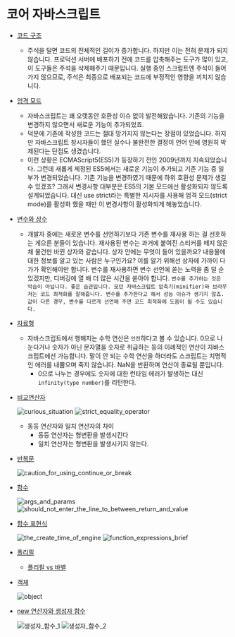 # 코어 자바스크립트

- [코드 구조](https://ko.javascript.info/structure)

  - 주석을 달면 코드의 전체적인 길이가 증가합니다. 하지만 이는 전혀 문제가 되지 않습니다. 프로덕션 서버에 배포하기 전에 코드를 압축해주는 도구가 많이 있고, 이 도구들은 주석을 삭제해주기 때문입니다. 실행 중인 스크립트엔 주석이 들어가지 않으므로, 주석은 최종으로 배포되는 코드에 부정적인 영향을 끼치지 않습니다.

- [엄격 모드](https://ko.javascript.info/strict-mode)

  - 자바스크립트는 꽤 오랫동안 호환성 이슈 없이 발전해왔습니다. 기존의 기능을 변경하지 않으면서 새로운 기능이 추가되었죠.
  - 덕분에 기존에 작성한 코드는 절대 망가지지 않는다는 장점이 있었습니다. 하지만 자바스크립트 창시자들이 했던 실수나 불완전한 결정이 언어 안에 영원히 박제된다는 단점도 생겼습니다.
  - 이런 상황은 ECMAScript5(ES5)가 등장하기 전인 2009년까지 지속되었습니다. 그런데 새롭게 제정된 ES5에서는 새로운 기능이 추가되고 기존 기능 중 일부가 변경되었습니다. 기존 기능을 변경하였기 때문에 하위 호환성 문제가 생길 수 있겠죠? 그래서 변경사항 대부분은 ES5의 기본 모드에선 활성화되지 않도록 설계되었습니다. 대신 use strict라는 특별한 지시자를 사용해 엄격 모드(strict mode)를 활성화 했을 때만 이 변경사항이 활성화되게 해놓았습니다.

- [변수와 상수](https://ko.javascript.info/variables)

  - 개발자 중에는 새로운 변수를 선언하기보다 기존 변수를 재사용 하는 걸 선호하는 게으른 분들이 있습니다.
    재사용된 변수는 과거에 붙여진 스티커를 떼지 않은 채 물건만 바뀐 상자와 같습니다. 상자 안에는 무엇이 들어 있을까요? 내용물에 대한 정보를 알고 있는 사람은 누구인가요? 이를 알기 위해선 상자에 가까이 다가가 확인해야만 합니다.
    변수를 재사용하면 변수 선언에 쏟는 노력을 좀 덜 순 있겠지만, 디버깅에 열 배 더 많은 시간을 쏟아야 합니다.
    `변수를 추가하는 것은 악습이 아닙니다. 좋은 습관입니다.
모던 자바스크립트 압축기(minifier)와 브라우저는 코드 최적화를 잘해줍니다. 변수를 추가한다고 해서 성능 이슈가 생기지 않죠. 값이 다른 경우, 변수를 다르게 선언해 주면 코드 최적화에 도움이 될 수도 있습니다.`

- [자료형](https://ko.javascript.info/types)

  - 자바스크립트에서 행해지는 수학 연산은 `안전`하다고 볼 수 있습니다. 0으로 나눈다거나 숫자가 아닌 문자열을 숫자로 취급하는 등의 이례적인 연산이 자바스크립트에선 가능합니다.
    말이 안 되는 수학 연산을 하더라도 스크립트는 치명적인 에러를 내뿜으며 죽지 않습니다. NaN을 반환하며 연산이 종료될 뿐입니다.
    - 0으로 나누는 경우에도 숫자에 대한 런타임 에러가 발생하는 대신 `infinity(type number)`를 리턴한다.

- [비교연산자](https://ko.javascript.info/comparison)

  ![curious_situation](./comparison/curious_situation.png)
  ![strict_equality_operator](./comparison/strict_equality_operator.png)

  - 동등 연산자와 일치 연산자의 차이
    - 동등 연산자는 형변환을 발생시킨다
    - 일치 연산자는 형변환을 발생시키지 않는다.

- [반복문](https://ko.javascript.info/while-for)

  ![caution_for_using_continue_or_break](./iteration/caution_for_using_continue_or_break.png)

- [함수](https://ko.javascript.info/function-basics)

  ![args_and_params](./function/args_and_params.png)
  ![should_not_enter_the_line_to_between_return_and_value](./function/should_not_enter_the_line_to_between_return_and_value.png)

- [함수 표현식](https://ko.javascript.info/function-expressions)

  ![the_create_time_of_engine](./function-expressions/the_create_time_of_engine.png)
  ![function_expressions_brief](./function-expressions/function_expressions_brief.png)

- [폴리필](https://ko.javascript.info/polyfills)

  - [폴리필 vs 바벨](https://happysisyphe.tistory.com/49)

- [객체](https://ko.javascript.info/object)

  ![object](./object/object.jpeg)

- [new 연산자와 생성자 함수](https://ko.javascript.info/constructor-new)

  ![생성자_함수_1](./new-function/생성자_함수_1.jpeg)
  ![생성자_함수_2](./new-function/생성자_함수_2.jpeg)

